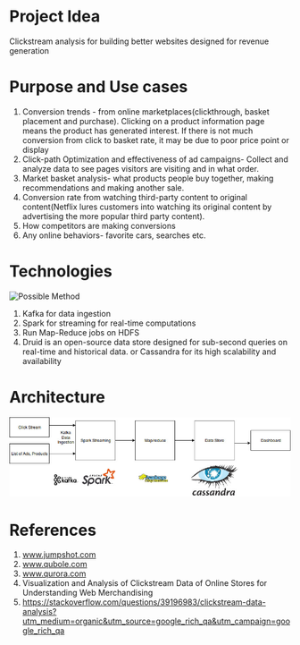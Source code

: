 # Project Idea
Clickstream analysis for building better websites designed for revenue generation

# Purpose and Use cases
1) Conversion trends - from online marketplaces(clickthrough, basket placement and purchase). Clicking on a product information page means the product has generated interest. If there is not much conversion from click to basket rate, it may be due to poor price point or display
2) Click-path Optimization and effectiveness of ad campaigns- Collect and analyze data to see pages visitors are visiting and in what order.
3) Market basket analysis- what products people buy together, making recommendations and making another sale.
4) Conversion rate from watching third-party content to original content(Netflix lures customers into watching its original content by advertising the more popular third party content).
5) How competitors are making conversions
6) Any online behaviors- favorite cars, searches etc.

# Technologies
![Possible Method](https://qph.fs.quoracdn.net/main-qimg-f6a9510d1b187e8d599124d437fee129-c)

1) Kafka for data ingestion
2) Spark for streaming for real-time computations
3) Run Map-Reduce jobs on HDFS
4) Druid is an open-source data store designed for sub-second queries on real-time and historical data.
 or Cassandra for its high scalability and availability

# Architecture
![Architecture](architecture.jpeg)


# References
1) www.jumpshot.com
2) www.qubole.com
3) www.qurora.com
4) Visualization and Analysis of Clickstream Data of Online Stores for Understanding Web Merchandising
5) https://stackoverflow.com/questions/39196983/clickstream-data-analysis?utm_medium=organic&utm_source=google_rich_qa&utm_campaign=google_rich_qa
